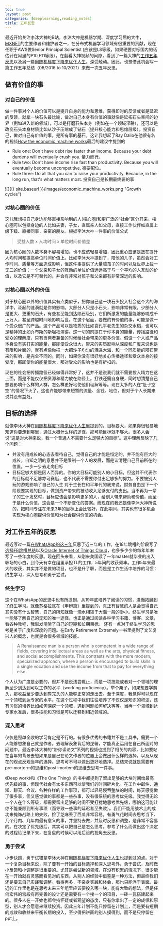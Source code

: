 ```yaml
---
toc: true
layout: post
categories: [deeplearning,reading_notes]
title: 五年反思
---
```

最近开始关注李沐大神的B站，李沐大神是机器学期、深度学习届的大牛，[MXNET](https://www.cs.cmu.edu/~muli/file/mxnet-learning-sys.pdf)的主要作者和维护者之一，在分布式机器学习领域有很重要的贡献，现在任职于AWS做Senior Principal Scientist (应该是L8等级，如果硬要对标国内的话估计在阿里的P10,P11等级）。在翻看大神视频的间隙，看到了一篇大神的[工作五年反思](https://www.bilibili.com/read/cv11414235?spm_id_from=333.999.0.0)以及另一篇[用随机梯度下降来优化人生](https://www.bilibili.com/read/cv13335461?spm_id_from=333.999.0.0)，深受触动。因此，也想借此机会写一篇工作五年总结（08/2016 to 10/2021）来做一次五年反思。

## 做有价值的事
### 对自己的价值
做一件事对个人的价值可以是提升自身的能力和思维，获得即时的反馈或者是延迟的反馈。就拿一块石头最比喻，做对自己本身有价值的事就像是延拓石头空间的边界（例如进入新的领域），可以是打磨石头本身（例如在一个领域深耕），还可以是改变石头本身材质比如从沙子压缩成了钻石（提升核心能力和思维层级）。投资自己，做对自己有价值的事，是所有事的基石。这让我想起了Ray Dalio在他很有名的视频[How the economic machine works](https://www.youtube.com/watch?v=PHe0bXAIuk0&t=1777s)最后的建议中提到的
- Rule one: Don't have debt rise faster than income. Because your debt durdens will eventually crush you. 量力而行。
- Rule two: Don't have income rise fast than productivity. Because you will eventually become uncompetitive. 德要配位。
- Rule three: Do all that you can to raise your productivity. Because, in the long run, that's what matters most. 投资自己是长期最终要的事

![]({{ site.baseurl }}/images/economic_machine_works.png "Growth cycles")

### 对核心圈的价值
这儿我想把自己身边能够直接影响到的人(核心圈)和更广泛的“社会”区分开来。核心圈可以包括身边的人比如夫妻，子女，直属亲人如父母，直接工作伙伴如直属上级下级、直接同事，亲密的朋友。根据李沐大神一件事的价值公式
> 受益人数 x 人均时间 x 单位时间价值差 

因为核心圈的人数本身不容易增加，也不应该轻易增加，因此重心应该是放在提升人均时间和提高单位时间价值上。比如李沐大神提到了，陪他的儿子，虽然会对工作时间、质量等方面造成影响，但这件事提供了大量陪孩子的时间以及世界上独一无二的价值：一个父亲和子女的互动的单位价值远远高于与一个平均的人互动的价值，以及它是不可替代的，并会有非常对孩子和父亲都有非常深远的影响。

### 对核心圈以外的价值
对于核心圈以外的价值其实有点类似于，把你自己这一块石头投入社会这个大的海洋中，泛起的涟漪就是你的影响。大部分人只是小石头，影响非常有限，少部分人是更大、更重的石头，有些甚至能到达陨石级别，它们所激发的能量能够影响成千上万人，甚至跨越时间地影响后世。在这个层面，要做的有价值的事，可能是做一个受众很广的产品。这个产品可以是物质的比如袁孔平老先生的杂交水稻，也可以是精神的比如乔布斯的斯坦福演讲。这一切的前提在于你本身的能量，传播路径和受众的理解度，只有当两者兼备的时候给社会带来的更多价值。假设一个人或产品本身没有实打实的能量，那即便受众很大，带来的实质影响从深度和广度来说也是有限和片面的，就有点像你把一大把沙子均匀的洒进大海，和一个同质量的陨石带来的影响，是完全不同的。同时，如果你没有很好地关心传播途径和受众本身的接受度，那即使你的能量很大，那对受众的影响也是有折扣的。

现在的社会把传播路径已经做得非常好了，这并不是说我们就不需要投入精力在这上面，而是不能仅仅把资源和精力放在路径上。打铁还需自身硬，同时想清楚自己想要影响什么样的人群，怎么样更好地使他们理解等等。现在太多的人在“肚子空空”的情况下火了，这也许能够带来短暂的流量、金钱、地位，但对于个人长期来说并没有益处。

## 目标的选择
就像李沐大神在[用随机梯度下降来优化人生](https://www.bilibili.com/read/cv13335461?spm_id_from=333.999.0.0)里提到的，目标要大，如果你很轻易地知道你要走到哪里，通过大概什么样的途径，那可能目标就不够大。很多人会说“这是对大神来说，我一个普通人不需要什么足够大的目标”。这中理解反映了几个问题：
- 并没有用成长的心态去看待自己，觉得自己的才能是恒定的，并不能有巨大的成长。自知之明的意思并不是限制一个人的发展，而是认清楚自己目前所在的位置，一步一步去走向目标
- 目标足够大都是因人而异的。你的大目标可能别人的小目标，但这并不代表你的目标就不足够亦可赛艇，也不代表不需要你付出足够多的努力。不要被别人玩的游戏影响了自己的人生
对于生长在和平年代的我来说，财务自由是下一个阶段要实现的目标，做到资产带来的被动收入足够支付的支出。当不再为一辈子的生计发愁时，目标应该会是影响更多的人，给别人带来帮助和价值，而至于是什么价值，这会是一个不断变化的答案。而现在的我还是像李沐大神所说的，把时间专注在未来3年的目标上会比较好，在此期间，其实也有很多机会实现为核心圈提供价值和为社会提供价值的机会。

## 对工作五年的反思
最近写过一篇[在WhatsApp的这三年](https://www.1point3acres.com/bbs/thread-775864-1-1.html)反思了近三年的工作，在18年跳槽的阶段写了[选择FB跳槽总结](https://www.1point3acres.com/bbs/thread-429180-1-1.html)以及[Oracle Internet of Things Cloud](https://www.1point3acres.com/bbs/thread-429228-1-1.html)，也多多少少的每年年末写了一些年度的反思。现在回头来看，从刚来美国读了一年master就毕业的出入职场的小白，到今天有幸在组里承担TL的工作，5年间的收获颇丰。工作5年来最大的收获，其实并不是做的项目，也不是升了职，而是是工作生活中培养的习惯：终生学习，深入思考和勇于尝试。
### 终生学习
这个在WhatsApp的反思中也有所提到，从19年底培养了阅读的习惯，进而拓展到了终生学习。就像苏格拉底在《申辩篇》里提到的，真正有智慧的人是会觉得自己其实没有什么智慧，自己的所知就像一滴水相较于大海一般的渺小。终生学习是唯一能够了解自己的无知的唯一途径，也正是通过阅读各种学习书籍、博客、文章，看各种教程，我越发清晰了自己的短期和长期目标。
还有一点对于终生学习的思考是关于广度和深度的问题。在Early Retirement Extremely一书里提到了文艺复兴人的概念，也就是会很多领域的技能。
> A Renaissance man is a person who is competent in a wide range of fields, covering intellectual areas as well as the arts, physical fitness, and social accomplishments. This contrasts with the more modern, specialized approach, where a person is encouraged to build skills in a single vocation and use the income from that to pay for everything else. 

个人认为广度是必要的，但并不是说浅尝辄止，而是一项技能或者对一个领域的理解至少到达到可以工作的水平（working proficiency）。举个栗子，如果想要学剪头，那收益至少要达到剪完头的人能够正常的走出去。至于深度，我觉得可以现在一个领域到达专家的水平，在这个过程中我们往往培养了不仅仅是知识的积淀，还有习惯的培养比如如何深挖一个领域，遇到问题如何解决等等。当再一个领域到达专家水准后，很多技能和习惯是可以迁移到相近领域的。
### 深入思考
仅仅是照单全收的学习肯定是不行的。有很多优秀的书籍并不是工具书，需要一个人能够想象自己就是作者，去理解表象背后的逻辑，才能真正运用在自己所面对的问题中。最近李沐大神的“带你读论文”系列的视频也提到了相关的内容，比如要站在当年的背景去想如果是自己在论文作者的位置上会做出什么样的选择，以及从现在的观点反观当年的选择，思考可不可以做出更好地选择。总结来说就是需要有pre-morterm的思维和post-mortem的思维去思考一件事。

《Deep work》和《The One Thing》的书中都提到了留出足够的大块时间给最高优先级的事，但现代社会有太多东西可以使我们的时间碎片化。在工作中邮件、通知、聊天、会议、各种各样的工作事项，都可以轻易侵吞整块的时间，每天感觉做了很多事，但又感觉做的事都是一些杂事，没有很系统的思考优先级。我觉得无论一个人在什么等级，都需要留出足够的时间不受打扰地思考优先级，哪怕这可能让你不能兼顾到所有事项（而导致一些事的延迟甚至失败）。我们不能用战术上的成功来掩饰战略上的失败，捡了芝麻丢了西瓜非常容易，有勇气花时间去思考当下、几个月内、几年内最有意义的事，并坚持去做，并及时反思和调整，是非常不容易的。在决定了优先级后，其实可以把自己是怎么思考，参考了什么而做出这个决定的过程给记录下来，在复盘的时候可以用后验的视角去反思。
### 勇于尝试
小步快跑，勇于试错是李沐大神在[用随机梯度下降来优化人生](https://www.bilibili.com/read/cv13335461?spm_id_from=333.999.0.0)也提到过的点。对于一个复杂目标来说，除了要有一开始的目标选择和深入思考外，勇于尝试，及时做小反馈和小调整是很重要的。尤其是尝试新的领域，在没有积累的情况下，很少能在一开始就有灵感而看见对的东西，从别人的经验中借鉴是一种方法，但最终我们还是要去自己实践和调整。看得再多，不亲身实践和体会，那也只能浮于表面。最近的工作里也是在思考未来三年组里应该要投入哪一块，能有大致的想法，但是任何宏伟的宫殿有再完善的设计还是需要有一个接一个的项目，一砖一瓦搭建起来的。很多人在一开始也都会持怀疑或者观望的态度，只有你拿出了一定的成绩和原型，别人才会愿意来继续投资。因此三年计划不能只停留在计划上，而是要有短期的成效和收益来平衡长期的投入，至少得把饼画的别人摸得到，而不是只停留在ppt上。



